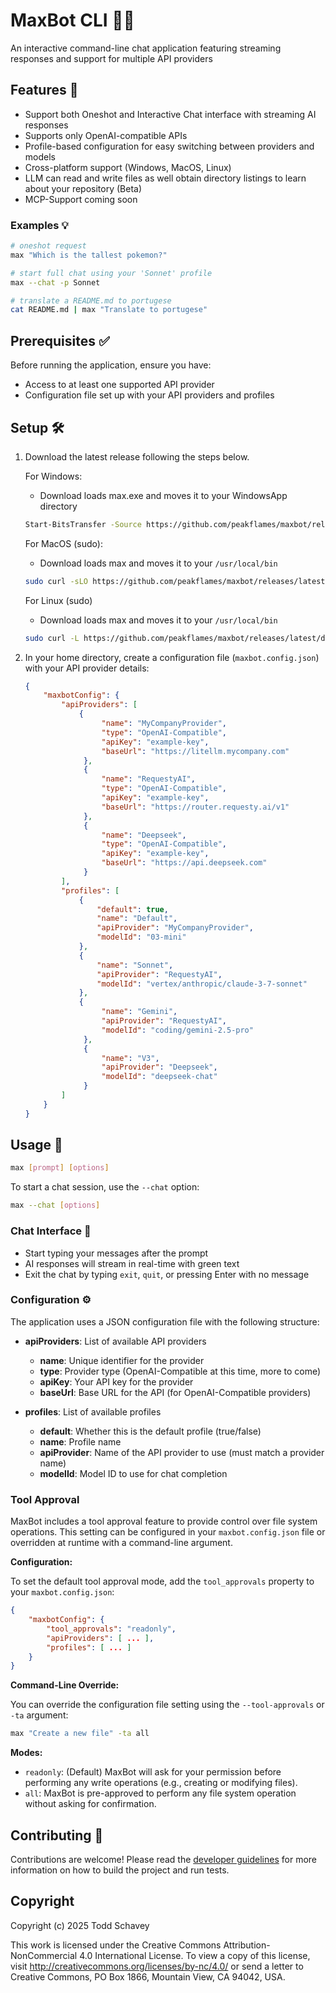 # MaxBot CLI 🤖✨

An interactive command-line chat application featuring streaming responses and support for multiple API providers

## Features 🌟

- Support both Oneshot and Interactive Chat interface with streaming AI responses
- Supports only OpenAI-compatible APIs 
- Profile-based configuration for easy switching between providers and models
- Cross-platform support (Windows, MacOS, Linux)
- LLM can read and write files as well obtain directory listings to learn about your repository (Beta)
- MCP-Support coming soon

### Examples 💡

```bash
# oneshot request
max "Which is the tallest pokemon?"

# start full chat using your 'Sonnet' profile
max --chat -p Sonnet

# translate a README.md to portugese
cat README.md | max "Translate to portugese"
```

## Prerequisites ✅

Before running the application, ensure you have:

- Access to at least one supported API provider
- Configuration file set up with your API providers and profiles

## Setup 🛠️

1. Download the latest release following the steps below.

   For Windows:

   - Download loads max.exe and moves it to your WindowsApp directory
   ```sh
   Start-BitsTransfer -Source https://github.com/peakflames/maxbot/releases/latest/download/max-win-x64.exe -Destination max.exe; move -Force max.exe $env:USERPROFILE\AppData\Local\Microsoft\WindowsApps
   ```

    For MacOS (sudo):

    - Download loads max and moves it to your `/usr/local/bin`
  
    ```sh
    sudo curl -sLO https://github.com/peakflames/maxbot/releases/latest/download/max-osx-x64 -o max && chmod +x max && mv max /usr/local/bin && rm ./max
    ```

    For Linux (sudo)

    - Download loads max and moves it to your `/usr/local/bin`

    ```sh
    sudo curl -L https://github.com/peakflames/maxbot/releases/latest/download/max-linux-x64 -o max && sudo chmod +x max && sudo mv -f max /usr/local/bin
    ```

2. In your home directory, create a configuration file (`maxbot.config.json`) with your API provider details:

   ```json
   {
       "maxbotConfig": {
           "apiProviders": [
               {
                    "name": "MyCompanyProvider",
                    "type": "OpenAI-Compatible",
                    "apiKey": "example-key",
                    "baseUrl": "https://litellm.mycompany.com"
                },
                {
                    "name": "RequestyAI",
                    "type": "OpenAI-Compatible",
                    "apiKey": "example-key",
                    "baseUrl": "https://router.requesty.ai/v1"
                },
                {
                    "name": "Deepseek",
                    "type": "OpenAI-Compatible",
                    "apiKey": "example-key",
                    "baseUrl": "https://api.deepseek.com"
                }
           ],
           "profiles": [
               {
                   "default": true,
                   "name": "Default",
                   "apiProvider": "MyCompanyProvider",
                   "modelId": "03-mini"
               },
               {
                   "name": "Sonnet",
                   "apiProvider": "RequestyAI",
                   "modelId": "vertex/anthropic/claude-3-7-sonnet"
               },
               {
                    "name": "Gemini",
                    "apiProvider": "RequestyAI",
                    "modelId": "coding/gemini-2.5-pro"
                },
                {
                    "name": "V3",
                    "apiProvider": "Deepseek",
                    "modelId": "deepseek-chat"
                }
           ]
       }
   }
   ```

## Usage 📝

```bash
max [prompt] [options]
```

To start a chat session, use the `--chat` option:

```bash
max --chat [options]
```

### Chat Interface 💬

- Start typing your messages after the  prompt
- AI responses will stream in real-time with green text
- Exit the chat by typing `exit`, `quit`, or pressing Enter with no message

### Configuration ⚙️

The application uses a JSON configuration file with the following structure:

- **apiProviders**: List of available API providers
  - **name**: Unique identifier for the provider
  - **type**: Provider type (OpenAI-Compatible at this time, more to come)
  - **apiKey**: Your API key for the provider
  - **baseUrl**: Base URL for the API (for OpenAI-Compatible providers)

- **profiles**: List of available profiles
  - **default**: Whether this is the default profile (true/false)
  - **name**: Profile name
  - **apiProvider**: Name of the API provider to use (must match a provider name)
  - **modelId**: Model ID to use for chat completion

### Tool Approval

MaxBot includes a tool approval feature to provide control over file system operations. This setting can be configured in your `maxbot.config.json` file or overridden at runtime with a command-line argument.

**Configuration:**

To set the default tool approval mode, add the `tool_approvals` property to your `maxbot.config.json`:

```json
{
    "maxbotConfig": {
        "tool_approvals": "readonly",
        "apiProviders": [ ... ],
        "profiles": [ ... ]
    }
}
```

**Command-Line Override:**

You can override the configuration file setting using the `--tool-approvals` or `-ta` argument:

```bash
max "Create a new file" -ta all
```

**Modes:**

*   `readonly`: (Default) MaxBot will ask for your permission before performing any write operations (e.g., creating or modifying files).
*   `all`: MaxBot is pre-approved to perform any file system operation without asking for confirmation.

## Contributing 🤝

Contributions are welcome! Please read the [developer guidelines](.clinerules/developer_guidelines.md) for more information on how to build the project and run tests.

## Copyright

Copyright (c) 2025 Todd Schavey

This work is licensed under the Creative Commons Attribution-NonCommercial 4.0 International License.
To view a copy of this license, visit http://creativecommons.org/licenses/by-nc/4.0/ or send a letter
to Creative Commons, PO Box 1866, Mountain View, CA 94042, USA.
